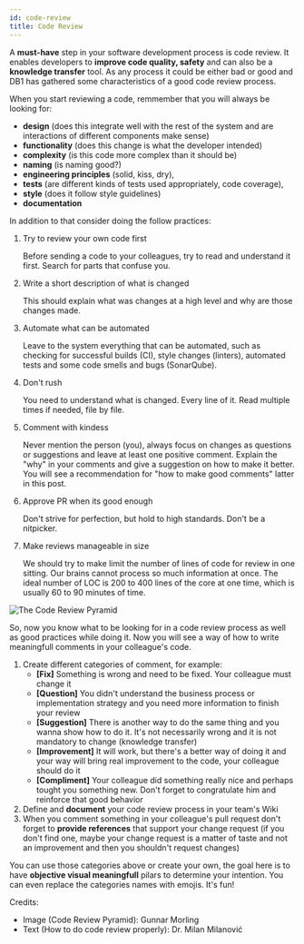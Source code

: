 ```yaml
---
id: code-review
title: Code Review
---
```


A **must-have** step in your software development process is code review. It enables developers to **improve code quality, safety** and can also be a **knowledge transfer** tool. As any process it could be either bad or good and DB1 has gathered some characteristics of a good code review process.

When you start reviewing a code, remmember that you will always be looking for:
- **design** (does this integrate well with the rest of the system and are interactions of different components make sense)
- **functionality** (does this change is what the developer intended)
- **complexity** (is this code more complex than it should be)
- **naming** (is naming good?)
- **engineering principles** (solid, kiss, dry), 
- **tests** (are different kinds of tests used appropriately, code coverage), 
- **style** (does it follow style guidelines)
- **documentation**

In addition to that consider doing the follow practices:

1. Try to review your own code first

    Before sending a code to your colleagues, try to read and understand it first. Search for parts that confuse you.

2. Write a short description of what is changed

    This should explain what was changes at a high level and why are those changes made.

3. Automate what can be automated

    Leave to the system everything that can be automated, such as checking for successful builds (CI), style changes (linters), automated tests and some code smells and bugs (SonarQube).

4. Don't rush

    You need to understand what is changed. Every line of it. Read multiple times if needed, file by file.

5. Comment with kindess

    Never mention the person (you), always focus on changes as questions or suggestions and leave at least one positive comment. Explain the "why" in your comments and give a suggestion on how to make it better. You will see a recommendation for "how to make good comments" latter in this post.

6. Approve PR when its good enough

    Don't strive for perfection, but hold to high standards. Don't be a nitpicker.

7. Make reviews manageable in size

    We should try to make limit the number of lines of code for review in one sitting. Our brains cannot process so much information at once. The ideal number of LOC is 200 to 400 lines of the core at one time, which is usually 60 to 90 minutes of time.

![The Code Review Pyramid](/img/docs/best-practices/the-code-review-pyramid.jpeg)

So, now you know what to be looking for in a code review process as well as good practices while doing it. Now you will see a way of how to write meaningfull comments in your colleague's code.

1. Create different categories of comment, for example:
    - **[Fix]** Something is wrong and need to be fixed. Your colleague must change it
    - **[Question]** You didn't understand the business process or implementation strategy and you need more information to finish your review
    - **[Suggestion]** There is another way to do the same thing and you wanna show how to do it. It's not necessarily wrong and it is not mandatory to change (knowledge transfer)
    - **[Improvement]** It will work, but there's a better way of doing it and your way will bring real improvement to the code, your colleague should do it
    - **[Compliment]** Your colleague did something really nice and perhaps tought you something new. Don't forget to congratulate him and reinforce that good behavior
2. Define and **document** your code review process in your team's Wiki
3. When you comment something in your colleague's pull request don't forget to **provide references** that support your change request (if you don't find one, maybe your change request is a matter of taste and not an improvement and then you shouldn't request changes)

You can use those categories above or create your own, the goal here is to have **objective visual meaningfull** pilars to determine your intention. You can even replace the categories names with emojis. It's fun!

Credits:
- Image (Code Review Pyramid): Gunnar Morling
- Text (How to do code review properly): Dr. Milan Milanović